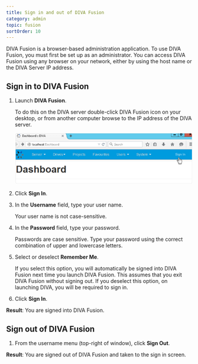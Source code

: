```yaml
---
title: Sign in and out of DIVA Fusion
category: admin
topic: fusion
sortOrder: 10
---
```


DIVA Fusion is a browser-based administration application. To use DIVA Fusion, you must first be set up as an administrator. You can access DIVA Fusion using any browser on your network, either by using the host name or the DIVA Server IP address.

## Sign in to DIVA Fusion

1. Launch **DIVA Fusion**.
	<p class="note">To do this on the DIVA server double-click DIVA Fusion icon on your desktop, or from another computer browse to the IP address of the DIVA server.</p>
	<img src="/images/v2/fusion/sign-in.png" alt="DIVA Fusion sign in button"/>

2. Click **Sign In**.

3. In the **Username** field, type your user name.
	<p class="note">Your user name is not case-sensitive.</p>

4. In the **Password** field, type your password.
	<p class="note">Passwords are case sensitive. Type your password using the correct combination of upper and lowercase letters.</p>

5. Select or deselect **Remember Me**.
	<p class="note">If you select this option, you will automatically be signed into DIVA Fusion next time you launch DIVA Fusion. This assumes that you exit DIVA Fusion without signing out. If you deselect this option, on launching DIVA, you will be required to sign in.</p>

6. Click **Sign In**.

<p class="tip tip--result">
<strong>Result</strong>: You are signed into DIVA Fusion.
</p>



## Sign out of DIVA Fusion

1. From the username menu (top-right of window), click **Sign Out**.

<p class="tip tip--result">
<strong>Result</strong>: You are signed out of DIVA Fusion and taken to the sign in screen.
</p>

